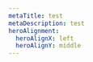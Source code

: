 ```yaml
---
metaTitle: test
metaDescription: test
heroAlignment:
  heroAlignX: left
  heroAlignY: middle
---
```


